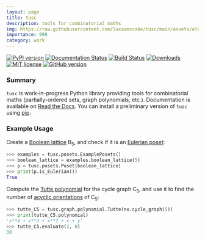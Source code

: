 ```yaml
---
layout: page
title: tusc
description: tools for combinatorial maths
img: https://raw.githubusercontent.com/lucasmccabe/tusc/main/assets/elephant_header.png
importance: 998
category: work
---
```


[![PyPI version](https://badge.fury.io/py/tusc.svg)](https://badge.fury.io/py/tusc) [![Documentation Status](https://readthedocs.org/projects/tusc/badge/?version=latest)](https://tusc.readthedocs.io/en/latest/?badge=latest) [![Build Status](https://app.travis-ci.com/lucasmccabe/tusc.svg?branch=main)](https://app.travis-ci.com/lucasmccabe/tusc) [![Downloads](https://pepy.tech/badge/tusc)](https://pepy.tech/project/tusc) [![MIT license](https://img.shields.io/badge/License-MIT-blue.svg)](https://lbesson.mit-license.org/) [![GitHub version](https://badge.fury.io/gh/lucasmccabe%2Ftusc.svg)](https://badge.fury.io/gh/lucasmccabe%2Ftusc)

### Summary

`tusc` is work-in-progress Python library providing tools for combinatorial maths (partially-ordered sets, graph polynomials, etc.). Documentation is available on <a href="https://tusc.readthedocs.io/en/latest/?badge=latest">Read the Docs</a>. You can install a preliminary version of `tusc` using <a href="https://pypi.org/project/tusc/">pip</a>.


### Example Usage

Create a <a href="https://en.wikipedia.org/wiki/Boolean_algebra_(structure)">Boolean lattice</a> B<sub>5</sub>, and check if it is an <a href="https://en.wikipedia.org/wiki/Eulerian_poset">Eulerian poset</a>:

``` python
>>> examples = tusc.posets.ExamplePosets()
>>> boolean_lattice = examples.boolean_lattice(5)
>>> p = tusc.posets.Poset(boolean_lattice)
>>> print(p.is_Eulerian())
True
```

Compute the <a href="https://en.wikipedia.org/wiki/Tutte_polynomial">Tutte polynomial</a> for the cycle graph C<sub>5</sub>, and use it to find the number of <a href="https://en.wikipedia.org/wiki/Acyclic_orientation">acyclic orientations</a> of C<sub>5</sub>:

``` python
>>> tutte_C5 = tusc.graph.polynomial.Tutte(nx.cycle_graph(5))
>>> print(tutte_C5.polynomial)
'x**4 + x**3 + x**2 + x + y'
>>> tutte_C5.evaluate(2, 0)
30
```
